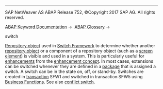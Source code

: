   

* * *

SAP NetWeaver AS ABAP Release 752, ©Copyright 2017 SAP AG. All rights reserved.

[ABAP Keyword Documentation](javascript:call_link\('abenabap.htm'\)) →  [ABAP Glossary](javascript:call_link\('abenabap_glossary.htm'\)) → 

switch

[Repository object](javascript:call_link\('abenrepository_object_glosry.htm'\) "Glossary Entry") used in [Switch Framework](javascript:call_link\('abenswitch_framework_glosry.htm'\) "Glossary Entry") to determine whether another [repository object](javascript:call_link\('abenrepository_object_glosry.htm'\) "Glossary Entry") or a component of a repository object (such as a [screen element](javascript:call_link\('abenscreen_element_glosry.htm'\) "Glossary Entry")) is visible and used in a system. This is particularly useful for [enhancements](javascript:call_link\('abenenhancement_glosry.htm'\) "Glossary Entry") from the [enhancement concept](javascript:call_link\('abenenhancement_concept_glosry.htm'\) "Glossary Entry"). In most cases, extensions can be switched whenever they are defined in a [package](javascript:call_link\('abenpackage_glosry.htm'\) "Glossary Entry") that is assigned a switch. A switch can be in the state on, off, or stand-by. Switches are created in [transaction](javascript:call_link\('abentransaction_glosry.htm'\) "Glossary Entry") SFW1 and switched in transaction SFW5 using [Business Functions](javascript:call_link\('abenbusiness_function_glosry.htm'\) "Glossary Entry"). See also [conflict switch](javascript:call_link\('abenconflict_switch_glosry.htm'\) "Glossary Entry").